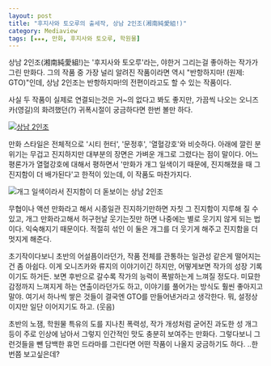 ```yaml
---
layout: post
title: "후지사와 토오루의 출세작, 상남 2인조(湘南純愛組!)"
category: Mediaview
tags: [★★★, 만화, 후지사와 토오루, 학원물]
---
```


상남 2인조(湘南純愛組!)는 '후지사와 토오루'라는, 야한거 그리는걸 좋아하는 작가가 그린 만화다.
그의 작품 중 가장 널리 알려진 작품이라면 역시 "반항하지마! (원제: GTO)"인데,
상남 2인조는 반항하지마!의 전편이라고도 할 수 있는 작품이다.

사실 두 작품이 실제로 연결되는것은 거~의 없다고 봐도 좋지만, 가끔씩 나오는 오니즈카(영길)의 화려했던(?) 귀폭시절이 궁금하다면 한번 볼만 하다.


[![상남 2인조](https://lh5.googleusercontent.com/-cmdvElmU3ng/VNUeUTo_9NI/AAAAAAAAO4U/cz791EzhYrc/s0/shonan-junai-gumi.png "상남 2인조는 일명 귀폭콤비인 인 오니즈카와 류지의 싸움과 방황의 이야기다.")](http://www.aladin.co.kr/shop/wproduct.aspx?ISBN=8925883732&ttbkey=ttbreznoa0249001&COPYPaper=1)


만화 스타일은 전체적으로 '시티 헌터', '문정후', '열혈강호'와 비슷하다. 아래에 깔린 분위기는 무겁고 진지하지만 대부분의 장면은 가벼운 개그로 그렸다는 점이 말이다. 어느 평론가가 열혈강호에 대해서 평하면서 '만화가 개그 일색이기 때문에, 진지해졌을 때 그 진지함이 더 배가된다'고 한적이 있는데, 이 작품도 마찬가지다.


![개그 일색이라서 진지함이 더 돋보이는 상남 2인조](https://lh5.googleusercontent.com/-KPuT1nJJE8M/VNUYkqEdIDI/AAAAAAAAO30/GOHe5FBe1dk/s0/shonan_15-018.jpg "상남 2인조도 시티 헌터, 문정후, 열혈강호와 같이 개그와 진지함이 잘 어우러진 부류다.")


무협이나 액션 만화라고 해서 시종일관 진지하기만하면 자칫 그 진지함이 지루해 질 수 있고, 개그 만화라고해서 허구헌날 웃기는짓만 하면 나중에는 별로 웃기지 않게 되는 법이다. 익숙해지기 때문이다. 적절히 섞인 이 둘은 개그를 더 웃기게 해주고 진지함을 더 멋지게 해준다.

초기작이다보니 초반의 어설픔이라던가, 작품 전체를 관통하는 일관성 같은게 떨어지는건 좀 아쉽다. 이게 오니즈카와 류지의 이야기이긴 하지만, 어떻게보면 작가의 성장 기록이기도 하거든. 보면 후반으로 갈수록 작가의 능력이 폭발하는게 느껴질 정도다. 미묘한 감정까지 느껴지게 하는 연출이라던가도 하고, 이야기를 풀어가는 방식도 훨씬 좋아지고 말야. 여기서 하나씩 쌓은 것들이 결국엔 GTO를 만들어낸거라고 생각한다. 뭐, 설정상이지만 일단 이어지기도 하고. (웃음)

초반의 노잼, 학원물 특유의 도를 지나친 폭력성, 작가 개성처럼 굳어진 과도한 성 개그 등이 주로 인상에 남아서 그렇지 인간적인 맛도 충분히 보여주는 만화다. 그렇다보니 그런것들을 뺀 담백한 휴먼 드라마를 그린다면 어떤 작품이 나올지 궁금하기도 하다. ..한번쯤 보고싶은데?
